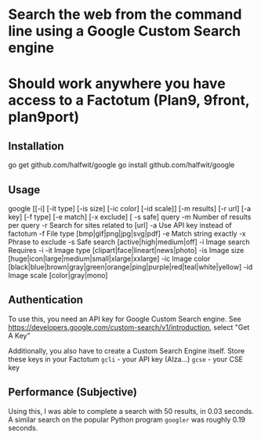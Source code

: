 # Search the web from the command line using a Google Custom Search engine
# Should work anywhere you have access to a Factotum (Plan9, 9front, plan9port)

## Installation

go get github.com/halfwit/google
go install github.com/halfwit/google

## Usage 

google [[-i] [-it type] [-is size] [-ic color] [-id scale]] [-m results] [-r url] [-a key] [-f type] [-e match] [-x exclude] [ -s safe] query
 -m Number of results per query
 -r Search for sites related to [url]
 -a Use API key instead of factotum
 -f File type [bmp|gif|png|jpg|svg|pdf]
 -e Match string exactly
 -x Phrase to exclude
 -s Safe search [active|high|medium|off]
 -i Image search
Requires -i
 -it Image type [clipart|face|lineart|news|photo]
 -is Image size [huge|icon|large|medium|small|xlarge|xxlarge]
 -ic Image color [black|blue|brown|gray|green|orange|ping|purple|red|teal|white|yellow]
 -id Image scale [color|gray|mono]

## Authentication

To use this, you need an API key for Google Custom Search engine.
See https://developers.google.com/custom-search/v1/introduction, select "Get A Key"

Additionally, you also have to create a Custom Search Engine itself.
Store these keys in your Factotum
`gcli` - your API key (AIza...)
`gcse` - your CSE key

## Performance (Subjective)

Using this, I was able to complete a search with 50 results, in 0.03 seconds.
A similar search on the popular Python program `googler` was roughly 0.19 seconds.

